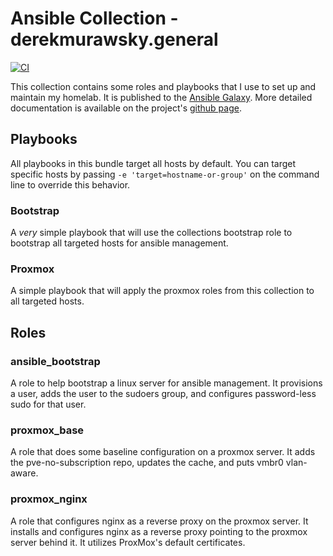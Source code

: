# Ansible Collection - derekmurawsky.general

[![CI](https://github.com/derekmurawsky/ansible-derekmurawsky-general/actions/workflows/ci.yml/badge.svg?branch=main)](https://github.com/derekmurawsky/ansible-derekmurawsky-general/actions/workflows/ci.yml)

This collection contains some roles and playbooks that I use to set up and maintain my homelab. It is published to the [Ansible Galaxy](https://galaxy.ansible.com/derekmurawsky/general). More detailed documentation is available on the project's [github page](https://derekmurawsky.github.io/ansible-derekmurawsky-general/).

## Playbooks

All playbooks in this bundle target all hosts by default. You can target specific hosts by passing `-e 'target=hostname-or-group'` on the command line to override this behavior.

### Bootstrap

A *very* simple playbook that will use the collections bootstrap role to bootstrap all targeted hosts for ansible management.

### Proxmox

A simple playbook that will apply the proxmox roles from this collection to all targeted hosts.

## Roles

### ansible_bootstrap

A role to help bootstrap a linux server for ansible management. It provisions a user, adds the user to the sudoers group, and configures password-less sudo for that user.

### proxmox_base

A role that does some baseline configuration on a proxmox server. It adds the pve-no-subscription repo, updates the cache, and puts vmbr0 vlan-aware.

### proxmox_nginx

A role that configures nginx as a reverse proxy on the proxmox server. It installs and configures nginx as a reverse proxy pointing to the proxmox server behind it. It utilizes ProxMox's default certificates.
